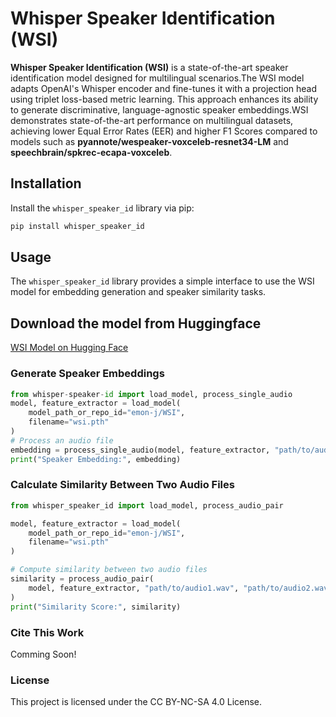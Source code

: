 # Whisper Speaker Identification (WSI)

**Whisper Speaker Identification (WSI)** is a state-of-the-art speaker identification model designed for multilingual scenarios.The WSI model adapts OpenAI's Whisper encoder and fine-tunes it with a projection head using triplet loss-based metric learning. This approach enhances its ability to generate discriminative, language-agnostic speaker embeddings.WSI demonstrates state-of-the-art performance on multilingual datasets, achieving lower Equal Error Rates (EER) and higher F1 Scores compared to models such as **pyannote/wespeaker-voxceleb-resnet34-LM** and **speechbrain/spkrec-ecapa-voxceleb**.

## Installation

Install the `whisper_speaker_id` library via pip:

```py
pip install whisper_speaker_id 
```

## Usage

The `whisper_speaker_id` library provides a simple interface to use the WSI model for embedding generation and speaker similarity tasks.

## Download the model from Huggingface

[WSI Model on Hugging Face](https://huggingface.co/emon-j/WSI)

### Generate Speaker Embeddings  

```python
from whisper-speaker-id import load_model, process_single_audio
model, feature_extractor = load_model(
    model_path_or_repo_id="emon-j/WSI",
    filename="wsi.pth"
)
# Process an audio file
embedding = process_single_audio(model, feature_extractor, "path/to/audio.wav")
print("Speaker Embedding:", embedding)
```

### Calculate Similarity Between Two Audio Files

```python
from whisper_speaker_id import load_model, process_audio_pair

model, feature_extractor = load_model(
    model_path_or_repo_id="emon-j/WSI",
    filename="wsi.pth"
)

# Compute similarity between two audio files
similarity = process_audio_pair(
    model, feature_extractor, "path/to/audio1.wav", "path/to/audio2.wav"
)
print("Similarity Score:", similarity)
```

### Cite This Work

Comming Soon!

### License

This project is licensed under the CC BY-NC-SA 4.0 License.
